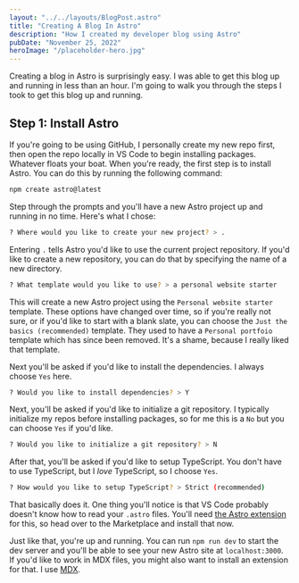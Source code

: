 ```yaml
---
layout: "../../layouts/BlogPost.astro"
title: "Creating A Blog In Astro"
description: "How I created my developer blog using Astro"
pubDate: "November 25, 2022"
heroImage: "/placeholder-hero.jpg"
---
```


Creating a blog in Astro is surprisingly easy. I was able to get this blog up and running in less than an hour. I'm going to walk you through the steps I took to get this blog up and running.

## Step 1: Install Astro

If you're going to be using GitHub, I personally create my new repo first, then open the repo locally in VS Code to begin installing packages. Whatever floats your boat. When you're ready, the first step is to install Astro. You can do this by running the following command:

```bash
npm create astro@latest
```

Step through the prompts and you'll have a new Astro project up and running in no time. Here's what I chose:

```bash
? Where would you like to create your new project? > .
```

Entering `.` tells Astro you'd like to use the current project repository. If you'd like to create a new repository, you can do that by specifying the name of a new directory.

```bash
? What template would you like to use? > a personal website starter
```

This will create a new Astro project using the `Personal website starter` template. These options have changed over time, so if you're really not sure, or if you'd like to start with a blank slate, you can choose the `Just the basics (recommended)` template. They used to have a `Personal portfoio` template which has since been removed. It's a shame, because I really liked that template.

Next you'll be asked if you'd like to install the dependencies. I always choose `Yes` here.

```bash
? Would you like to install dependencies? > Y
```

Next, you'll be asked if you'd like to initialize a git repository. I typically initialize my repos before installing packages, so for me this is a `No` but you can choose `Yes` if you'd like.

```bash
? Would you like to initialize a git repository? > N
```

After that, you'll be asked if you'd like to setup TypeScript. You don't have to use TypeScript, but I *love* TypeScript, so I choose `Yes`.

```bash
? How would you like to setup TypeScript? > Strict (recommended)
```

That basically does it. One thing you'll notice is that VS Code probably doesn't know how to read your `.astro` files. You'll need [the Astro extension](https://marketplace.visualstudio.com/items?itemName=astro-build.astro-vscode) for this, so head over to the Marketplace and install that now.

Just like that, you're up and running. You can run `npm run dev` to start the dev server and you'll be able to see your new Astro site at `localhost:3000`. If you'd like to work in MDX files, you might also want to install an extension for that. I use [MDX](https://marketplace.visualstudio.com/items?itemName=unifiedjs.vscode-mdx).